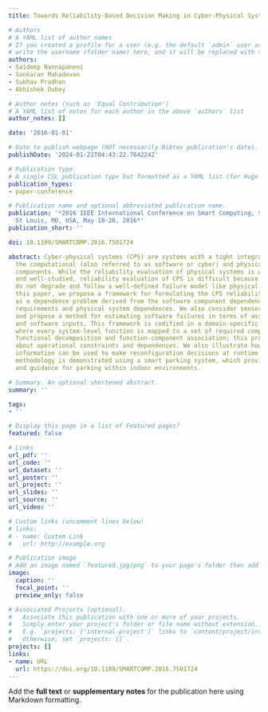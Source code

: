 ```yaml
---
title: Towards Reliability-Based Decision Making in Cyber-Physical Systems

# Authors
# A YAML list of author names
# If you created a profile for a user (e.g. the default `admin` user at `content/authors/admin/`), 
# write the username (folder name) here, and it will be replaced with their full name and linked to their profile.
authors:
- Saideep Nannapaneni
- Sankaran Mahadevan
- Subhav Pradhan
- Abhishek Dubey

# Author notes (such as 'Equal Contribution')
# A YAML list of notes for each author in the above `authors` list
author_notes: []

date: '2016-01-01'

# Date to publish webpage (NOT necessarily Bibtex publication's date).
publishDate: '2024-01-21T04:43:22.764224Z'

# Publication type.
# A single CSL publication type but formatted as a YAML list (for Hugo requirements).
publication_types:
- paper-conference

# Publication name and optional abbreviated publication name.
publication: '*2016 IEEE International Conference on Smart Computing, SMARTCOMP 2016,
  St Louis, MO, USA, May 18-20, 2016*'
publication_short: ''

doi: 10.1109/SMARTCOMP.2016.7501724

abstract: Cyber-physical systems (CPS) are systems with a tight integration between
  the computational (also referred to as software or cyber) and physical (hardware)
  components. While the reliability evaluation of physical systems is well-understood
  and well-studied, reliability evaluation of CPS is difficult because software systems
  do not degrade and follow a well-defined failure model like physical systems. In
  this paper, we propose a framework for formulating the CPS reliability evaluation
  as a dependence problem derived from the software component dependences, functional
  requirements and physical system dependences. We also consider sensor failures,
  and propose a method for estimating software failures in terms of associated hardware
  and software inputs. This framework is codified in a domain-specific modeling language,
  where every system-level function is mapped to a set of required components using
  functional decomposition and function-component association; this provides details
  about operational constraints and dependences. We also illustrate how the encoded
  information can be used to make reconfiguration decisions at runtime. The proposed
  methodology is demonstrated using a smart parking system, which provides localization
  and guidance for parking within indoor environments.

# Summary. An optional shortened abstract.
summary: ''

tags:
- ''

# Display this page in a list of Featured pages?
featured: false

# Links
url_pdf: ''
url_code: ''
url_dataset: ''
url_poster: ''
url_project: ''
url_slides: ''
url_source: ''
url_video: ''

# Custom links (uncomment lines below)
# links:
# - name: Custom Link
#   url: http://example.org

# Publication image
# Add an image named `featured.jpg/png` to your page's folder then add a caption below.
image:
  caption: ''
  focal_point: ''
  preview_only: false

# Associated Projects (optional).
#   Associate this publication with one or more of your projects.
#   Simply enter your project's folder or file name without extension.
#   E.g. `projects: ['internal-project']` links to `content/project/internal-project/index.md`.
#   Otherwise, set `projects: []`.
projects: []
links:
- name: URL
  url: https://doi.org/10.1109/SMARTCOMP.2016.7501724
---
```


Add the **full text** or **supplementary notes** for the publication here using Markdown formatting.
